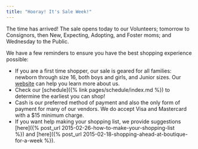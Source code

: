 ```yaml
---
title: "Hooray! It's Sale Week!"
---
```


The time has arrived! The sale opens today to our Volunteers; tomorrow to Consignors, then New, Expecting, Adopting, and Foster moms; and Wednesday to the Public.

We have a few reminders to ensure you have the best shopping experience possible:

* If you are a first time shopper, our sale is geared for all families: newborn through size 16, both boys and girls, and Junior sizes. Our [website](/) can help you learn more about us.
* Check our [schedule]({% link pages/schedule/index.md %}) to determine the earliest you can shop!
* Cash is our preferred method of payment and also the only form of payment for many of our vendors. We do accept Visa and Mastercard with a $15 minimum charge.
* If you want help making your shopping list, we provide suggestions [here]({% post_url 2015-02-26-how-to-make-your-shopping-list %}) and [here]({% post_url 2015-02-18-shopping-ahead-at-boutique-for-a-week %}).
